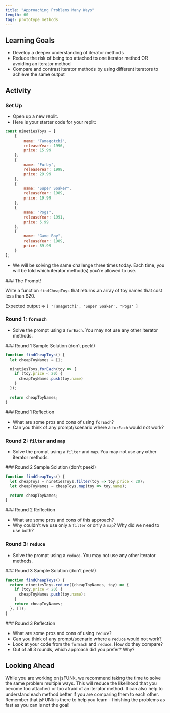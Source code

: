 ```yaml
---
title: "Approaching Problems Many Ways"
length: 60
tags: prototype methods
---
```


## Learning Goals
- Develop a deeper understanding of iterator methods
- Reduce the risk of being too attached to one iterator method OR avoiding an iterator method
- Compare and contrast iterator methods by using different iterators to achieve the same output

## Activity

### Set Up
- Open up a new replit.
- Here is your starter code for your replit:
```js
const ninetiesToys = [
    {
        name: "Tamagotchi",
        releaseYear: 1996,
        price: 15.99
    },
    {
        name: "Furby",
        releaseYear: 1998,
        price: 29.99
    },
    {
        name: "Super Soaker",
        releaseYear: 1989,
        price: 19.99
    },
    {
        name: "Pogs",
        releaseYear: 1991,
        price: 5.99
    },
    {
        name: "Game Boy",
        releaseYear: 1989,
        price: 89.99
    }
];
```
- We will be solving the same challenge three times today. Each time, you will be told which iterator method(s) you're allowed to use.

<section class="note">
### The Prompt!

Write a function `findCheapToys` that returns an array of toy names that cost less than $20.

Expected output => `[ 'Tamagotchi', 'Super Soaker', 'Pogs' ]`
</section>

### Round 1: `forEach`
- Solve the prompt using a `forEach`. You may not use any other iterator methods. 

<section class="answer">
### Round 1 Sample Solution (don't peek!)

```js
function findCheapToys() {
  let cheapToyNames = [];

  ninetiesToys.forEach(toy => {
    if (toy.price < 20) {
      cheapToyNames.push(toy.name)
    }
  });

  return cheapToyNames;
}
```
</section>

<section class="call-to-action">
### Round 1 Reflection

- What are some pros and cons of using `forEach`?
- Can you think of any prompt/scenario where a `forEach` would not work?
</section>

### Round 2: `filter` and `map`
- Solve the prompt using a `filter` and `map`. You may not use any other iterator methods. 

<section class="answer">
### Round 2 Sample Solution (don't peek!)

```js
function findCheapToys() {
  let cheapToys = ninetiesToys.filter(toy => toy.price < 20);
  let cheapToyNames = cheapToys.map(toy => toy.name);

  return cheapToyNames;
}
```
</section>

<section class="call-to-action">
### Round 2 Reflection

- What are some pros and cons of this approach?
- Why couldn't we use only a `filter` or only a `map`? Why did we need to use both?
</section>

### Round 3: `reduce`
- Solve the prompt using a `reduce`. You may not use any other iterator methods. 

<section class="answer">
### Round 3 Sample Solution (don't peek!)

```js
function findCheapToys() {
  return ninetiesToys.reduce((cheapToyNames, toy) => {
    if (toy.price < 20) {
      cheapToyNames.push(toy.name);
    }
    return cheapToyNames;
  }, []);
}
```
</section>

<section class="call-to-action">
### Round 3 Reflection

- What are some pros and cons of using `reduce`?
- Can you think of any prompt/scenario where a `reduce` would not work?
- Look at your code from the `forEach` and `reduce`. How do they compare?
- Out of all 3 rounds, which approach did you prefer? Why?
</section>

## Looking Ahead
While you are working on jsFUNk, we recommend taking the time to solve the same problem multiple ways. This will reduce the likelihood that you become too attached or too afraid of an iterator method. It can also help to understand each method better if you are comparing them to each other. Remember that jsFUNk is there to help you learn - finishing the problems as fast as you can is not the goal!